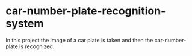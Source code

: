 # car-number-plate-recognition-system

In this project the image of a car plate is taken and then the car-number-plate is recognized.
